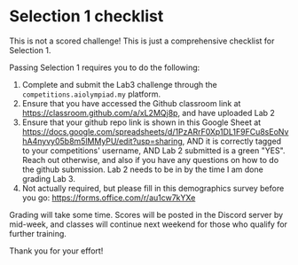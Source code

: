 # Selection 1 checklist

This is not a scored challenge! This is just a comprehensive checklist for Selection 1.

Passing Selection 1 requires you to do the following:

1. Complete and submit the Lab3 challenge through the `competitions.aiolympiad.my` platform.
2. Ensure that you have accessed the Github classroom link at https://classroom.github.com/a/xL2MQj8p, and have uploaded Lab 2
3. Ensure that your github repo link is shown in this Google Sheet at https://docs.google.com/spreadsheets/d/1PzARrF0Xp1DL1F9FCu8sEoNvhA4nyvy05b8m5lMMyPU/edit?usp=sharing, AND it is correctly tagged to your competitions' username, AND Lab 2 submitted is a green "YES". Reach out otherwise, and also if you have any questions on how to do the github submission. Lab 2 needs to be in by the time I am done grading Lab 3.
4. Not actually required, but please fill in this demographics survey before you go: https://forms.office.com/r/au1cw7kYXe

Grading will take some time. Scores will be posted in the Discord server by mid-week, and classes will continue next weekend for those who qualify for further training.

Thank you for your effort! 